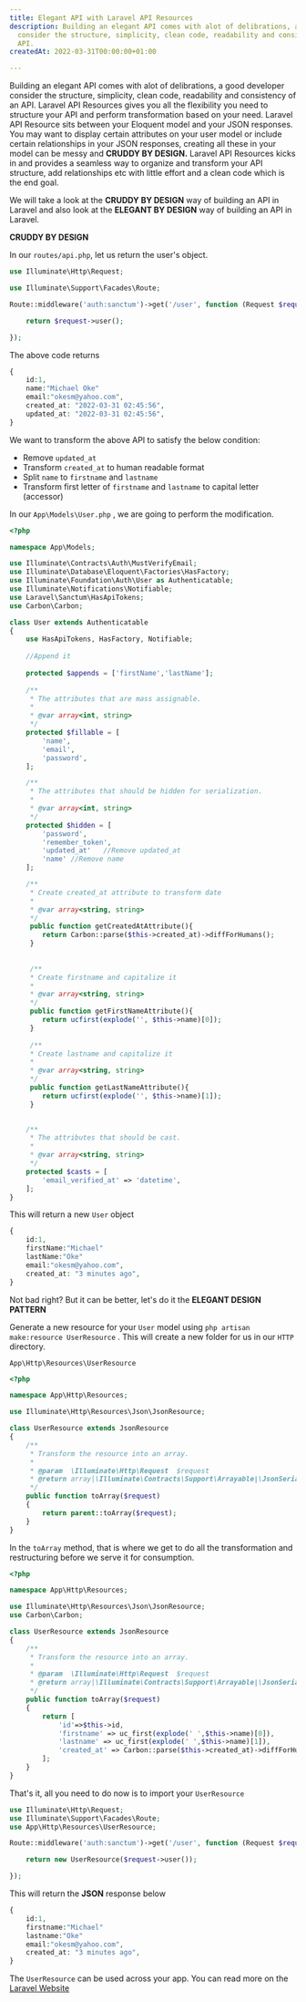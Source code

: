 ```yaml
---
title: Elegant API with Laravel API Resources
description: Building an elegant API comes with alot of delibrations, a good developer
  consider the structure, simplicity, clean code, readability and consistency of an
  API.
createdAt: 2022-03-31T00:00:00+01:00

---
```

Building an elegant API comes with alot of delibrations, a good developer consider the structure, simplicity, clean code, readability and consistency of an API. Laravel API Resources gives you all the flexibility you need to structure your API and perform transformation based on your need. Laravel API Resource sits between your Eloquent model and your JSON responses. You may want to display certain attributes on your user model or include certain relationships in your JSON responses, creating all these in your model can be messy and **CRUDDY BY DESIGN.** Laravel API Resources kicks in and provides a seamless way to organize and transform your API structure, add relationships etc with little effort and a clean code which is the end goal.

We will take a look at the **CRUDDY BY DESIGN** way of building an API in Laravel and also look at the **ELEGANT BY DESIGN** way of building an API in Laravel.

**CRUDDY BY DESIGN**

In our `routes/api.php`, let us return the user's object.

```php
use Illuminate\Http\Request;

use Illuminate\Support\Facades\Route;

Route::middleware('auth:sanctum')->get('/user', function (Request $request) {

	return $request->user();

});
```

The above code returns

```php
{
	id:1,
    name:"Michael Oke"
    email:"okesm@yahoo.com",
    created_at: "2022-03-31 02:45:56",
    updated_at: "2022-03-31 02:45:56",
}
```

We want to transform the above API to satisfy the below condition:

* Remove `updated_at`
* Transform `created_at` to human readable format
* Split  `name` to `firstname` and `lastname`
* Transform first letter of `firstname` and `lastname` to capital letter (accessor)

In our `App\Models\User.php` , we are going to perform the modification.

```php
<?php

namespace App\Models;

use Illuminate\Contracts\Auth\MustVerifyEmail;
use Illuminate\Database\Eloquent\Factories\HasFactory;
use Illuminate\Foundation\Auth\User as Authenticatable;
use Illuminate\Notifications\Notifiable;
use Laravel\Sanctum\HasApiTokens;
use Carbon\Carbon;

class User extends Authenticatable
{
    use HasApiTokens, HasFactory, Notifiable;
	
    //Append it
    
    protected $appends = ['firstName','lastName'];
    
    /**
     * The attributes that are mass assignable.
     *
     * @var array<int, string>
     */
    protected $fillable = [
        'name',
        'email',
        'password',
    ];

    /**
     * The attributes that should be hidden for serialization.
     *
     * @var array<int, string>
     */
    protected $hidden = [
        'password',
        'remember_token',
        'updated_at'   //Remove updated_at
        'name' //Remove name
    ];

	/**
     * Create created_at attribute to transform date
     *
     * @var array<string, string>
     */
     public function getCreatedAtAttribute(){
     	return Carbon::parse($this->created_at)->diffForHumans();
     }
     
     
     /**
     * Create firstname and capitalize it
     *
     * @var array<string, string>
     */
     public function getFirstNameAttribute(){
     	return ucfirst(explode('', $this->name)[0]);
     }
     
     /**
     * Create lastname and capitalize it
     *
     * @var array<string, string>
     */
     public function getLastNameAttribute(){
     	return ucfirst(explode('', $this->name)[1]);
     }
     

    /**
     * The attributes that should be cast.
     *
     * @var array<string, string>
     */
    protected $casts = [
        'email_verified_at' => 'datetime',
    ];
}
```

This will return a new `User` object

```php
{
	id:1,
    firstName:"Michael"
    lastName:"Oke"
    email:"okesm@yahoo.com",
    created_at: "3 minutes ago",
}
```

Not bad right? But it can be better, let's do it the **ELEGANT DESIGN PATTERN**

Generate a new resource for your `User` model using `php artisan make:resource UserResource` . This will create a new folder for us in our `HTTP` directory.

`App\Http\Resources\UserResource`

```php
<?php

namespace App\Http\Resources;

use Illuminate\Http\Resources\Json\JsonResource;

class UserResource extends JsonResource
{
    /**
     * Transform the resource into an array.
     *
     * @param  \Illuminate\Http\Request  $request
     * @return array|\Illuminate\Contracts\Support\Arrayable|\JsonSerializable
     */
    public function toArray($request)
    {
        return parent::toArray($request);
    }
}
```

In the `toArray` method, that is where we get to do all the transformation and restructuring before we serve it for consumption.

```php
<?php

namespace App\Http\Resources;

use Illuminate\Http\Resources\Json\JsonResource;
use Carbon\Carbon;

class UserResource extends JsonResource
{
    /**
     * Transform the resource into an array.
     *
     * @param  \Illuminate\Http\Request  $request
     * @return array|\Illuminate\Contracts\Support\Arrayable|\JsonSerializable
     */
    public function toArray($request)
    {
        return [
        	'id'=>$this->id,
            'firstname' => uc_first(explode(' ',$this->name)[0]),
            'lastname' => uc_first(explode(' ',$this->name)[1]),
            'created_at' => Carbon::parse($this->created_at)->diffForHumans();
        ];
    }
}
```

That's it, all you need to do now is to import your `UserResource`

```php
use Illuminate\Http\Request;
use Illuminate\Support\Facades\Route;
use App\Http\Resources\UserResource;

Route::middleware('auth:sanctum')->get('/user', function (Request $request) {

	return new UserResource($request->user());

});
```

This will return the **JSON** response below

```php
{
	id:1,
    firstname:"Michael"
    lastname:"Oke"
    email:"okesm@yahoo.com",
    created_at: "3 minutes ago",
}
```

The `UserResource` can be used across your app. You can read more on the [Laravel Website]()